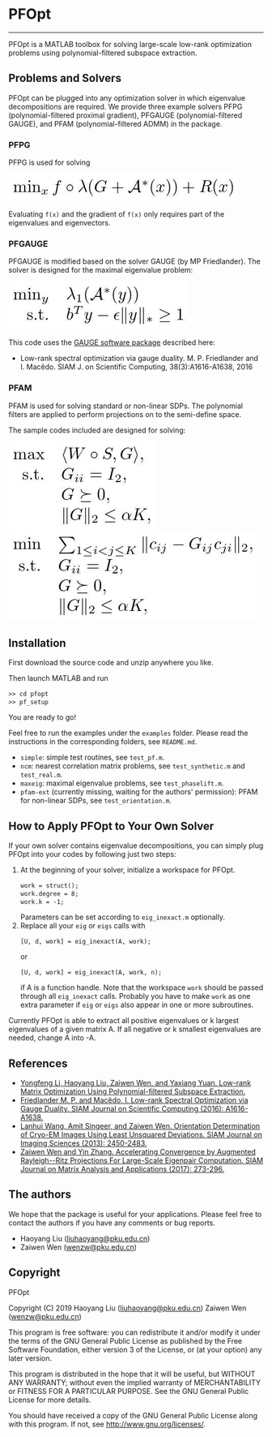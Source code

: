 # PFOpt
---
PFOpt is a MATLAB toolbox for solving large-scale low-rank optimization
problems using polynomial-filtered subspace extraction. 
## Problems and Solvers
PFOpt can be plugged into any optimization solver in which 
eigenvalue decompositions are required. We provide three example solvers
PFPG (polynomial-filtered proximal gradient), PFGAUGE (polynomial-filtered
GAUGE), and PFAM (polynomial-filtered ADMM) in the package.

### PFPG
PFPG is used for solving

![pfpg](_img/pfpg.jpg)

Evaluating `f(x)` and the gradient of `f(x)` only requires part of the
eigenvalues and eigenvectors.

### PFGAUGE
PFGAUGE is modified based on the solver GAUGE (by MP Friedlander). The solver
is designed for the maximal eigenvalue problem:

![pfgauge](_img/pfgauge.jpg)

This code uses the [GAUGE software package](https://www.cs.ubc.ca/~mpf/pubs/low-rank-spectral-optimization-via-gauge-duality/) described here:
- Low-rank spectral optimization via gauge duality. M. P. Friedlander and I. Macêdo. SIAM J. on Scientific Computing, 38(3):A1616-A1638, 2016

### PFAM
PFAM is used for solving standard or non-linear SDPs. The polynomial filters
are applied to perform projections on to the semi-define space.

The sample codes included are designed for solving:

![pfam1](_img/pfam1.jpg)
![pfam2](_img/pfam2.jpg)

## Installation

First download the source code and unzip anywhere you like.

Then launch MATLAB and run
```
>> cd pfopt
>> pf_setup
```
You are ready to go!

Feel free to run the examples under the `examples` folder. Please read the
instructions in the corresponding folders, see `README.md`.
- `simple`: simple test routines, see `test_pf.m`.
- `ncm`: nearest correlation matrix problems, see `test_synthetic.m`
and `test_real.m`.
- `maxeig`: maximal eigenvalue problems, see `test_phaselift.m`.
- `pfam-ext` (currently missing, waiting for the authors' permission): PFAM for non-linear SDPs, see `test_orientation.m`.

## How to Apply PFOpt to Your Own Solver
If your own solver contains eigenvalue decompositions, you can simply plug
PFOpt into your codes by following just two steps:
1. At the beginning of your solver, initialize a workspace for PFOpt.
   ```
   work = struct();
   work.degree = 8;
   work.k = -1;
   ```
   Parameters can be set according to `eig_inexact.m` optionally.
2. Replace all your `eig` or `eigs` calls with
   ```
   [U, d, work] = eig_inexact(A, work);
   ```
   or
   ```
   [U, d, work] = eig_inexact(A, work, n);
   ```
   if A is a function handle. Note that the workspace `work` should be passed
   through all `eig_inexact` calls. Probably you have to make `work` as one
   extra parameter if `eig` or `eigs` also appear in one or more subroutines.

Currently PFOpt is able to extract all positive eigenvalues or k largest
eigenvalues of a given matrix A. If all negative or k smallest eigenvalues
are needed, change A into -A.

## References
- [Yongfeng Li, Haoyang Liu, Zaiwen Wen, and Yaxiang Yuan. Low-rank Matrix Optimization Using Polynomial-filtered Subspace Extraction.](placeholder)
- [Friedlander M. P. and Macêdo, I. Low-rank Spectral Optimization via Gauge Duality. SIAM Journal on Scientific Computing (2016): A1616-A1638.](https://doi.org/10.1137/15M1034283)
- [Lanhui Wang, Amit Singeer, and Zaiwen Wen. Orientation Determination of Cryo-EM Images Using Least Unsquared Deviations. SIAM Journal on Imaging Sciences (2013): 2450-2483.](https://epubs.siam.org/doi/abs/10.1137/130916436)
- [Zaiwen Wen and Yin Zhang. Accelerating Convergence by Augmented Rayleigh--Ritz Projections For Large-Scale Eigenpair Computation. SIAM Journal on Matrix Analysis and Applications (2017): 273-296.](https://epubs.siam.org/doi/abs/10.1137/16M1058534)

## The authors
We hope that the package is useful for your applications. Please feel free
to contact the authors if you have any comments or bug reports.

- Haoyang Liu (liuhaoyang@pku.edu.cn)
- Zaiwen Wen  (wenzw@pku.edu.cn)

## Copyright
PFOpt

Copyright (C) 2019  Haoyang Liu (liuhaoyang@pku.edu.cn)
                    Zaiwen Wen  (wenzw@pku.edu.cn)

This program is free software: you can redistribute it and/or modify
it under the terms of the GNU General Public License as published by
the Free Software Foundation, either version 3 of the License, or
(at your option) any later version.

This program is distributed in the hope that it will be useful,
but WITHOUT ANY WARRANTY; without even the implied warranty of
MERCHANTABILITY or FITNESS FOR A PARTICULAR PURPOSE.  See the
GNU General Public License for more details.

You should have received a copy of the GNU General Public License
along with this program.  If not, see <http://www.gnu.org/licenses/>.
